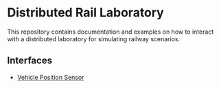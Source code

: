# Distributed Rail Laboratory

This repository contains documentation and examples on how to interact with a distributed laboratory for simulating railway scenarios.

## Interfaces

 - [Vehicle Position Sensor](VehiclePosition)
